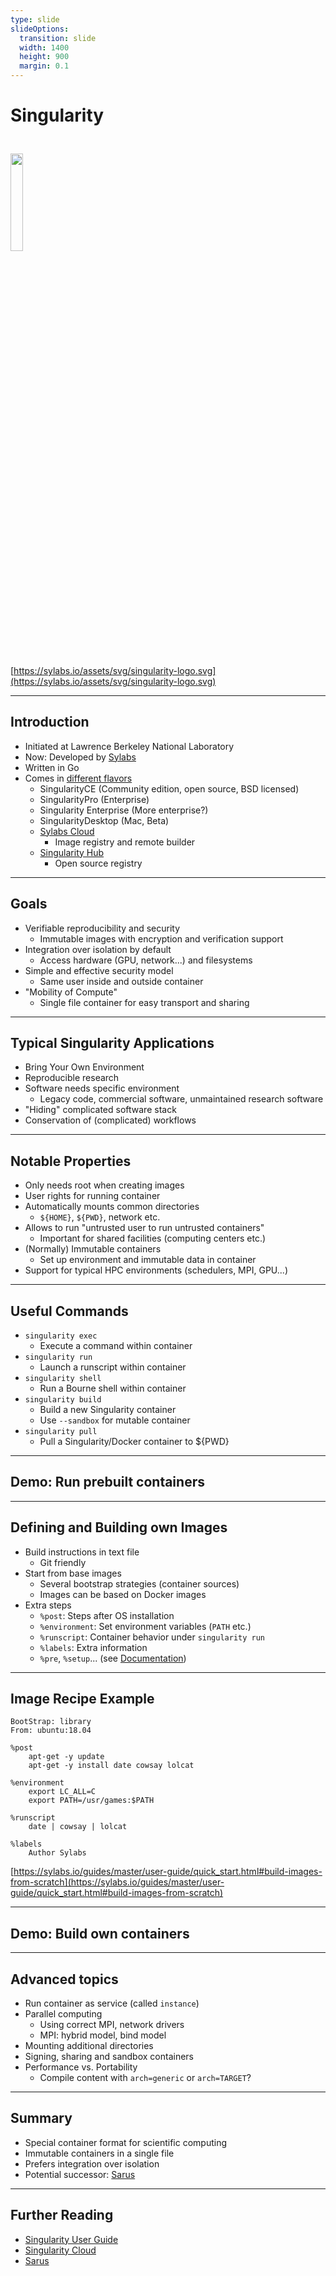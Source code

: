 ```yaml
---
type: slide
slideOptions:
  transition: slide
  width: 1400
  height: 900
  margin: 0.1
---
```


<style>
  .reveal strong {
  font-weight: bold;
    color: orange;
  }
  .reveal p {
    text-align: left;
  }
  .reveal section h1 {
    color: orange;
  }
  .reveal section h2 {
    color: orange;
  }
</style>

# Singularity

<img src="https://sylabs.io/assets/svg/singularity-logo.svg" width=20%; style="margin-left:auto; margin-right:auto; padding-top: 25px; padding-bottom: 25px">

[https://sylabs.io/assets/svg/singularity-logo.svg](https://sylabs.io/assets/svg/singularity-logo.svg)

---

## Introduction

- Initiated at Lawrence Berkeley National Laboratory
- Now: Developed by [Sylabs](https://sylabs.io)
- Written in  Go
- Comes in [different flavors](https://sylabs.io/singularity/)
  - SingularityCE (Community edition, open source, BSD licensed)
  - SingularityPro (Enterprise)
  - Singularity Enterprise (More enterprise?)
  - SingularityDesktop (Mac, Beta)
  - [Sylabs Cloud](https://cloud.sylabs.io/library)
    - Image registry and remote builder
  - [Singularity Hub](https://singularityhub.github.io)
    - Open source registry

---

## Goals

- Verifiable reproducibility and security
  - Immutable images with encryption and verification support
- Integration over isolation by default
  - Access hardware (GPU, network...) and filesystems
- Simple and effective security model
  - Same user inside and outside container
- "Mobility of Compute"
  - Single file container for easy transport and sharing

---

## Typical Singularity Applications

- Bring Your Own Environment
- Reproducible research
- Software needs specific environment
  - Legacy code, commercial software, unmaintained research software
- "Hiding" complicated software stack
- Conservation of (complicated) workflows

---

## Notable Properties

- Only needs root when creating images
- User rights for running container
- Automatically mounts common directories
  - `${HOME}`, `${PWD}`, network etc.
- Allows to run "untrusted user to run untrusted containers"
  - Important for shared facilities (computing centers etc.)
- (Normally) Immutable containers
  - Set up environment and immutable data in container
- Support for typical HPC environments (schedulers, MPI, GPU...)

---

## Useful Commands

- `singularity exec`
  - Execute a command within container
- `singularity run`
  - Launch a runscript within container
- `singularity shell`
  - Run a Bourne shell within container
- `singularity build`
  - Build a new Singularity container
  - Use `--sandbox` for mutable container
- `singularity pull`
  - Pull a Singularity/Docker container to ${PWD}

---

## Demo: Run prebuilt containers

---

## Defining and Building own Images

- Build instructions in text file
  - Git friendly
- Start from base images
  - Several bootstrap strategies (container sources)
  - Images can be based on Docker images
- Extra steps
  - `%post`: Steps after OS installation
  - `%environment`: Set environment variables (`PATH` etc.)
  - `%runscript`: Container behavior under `singularity run`
  - `%labels`: Extra information
  - `%pre`, `%setup`... (see [Documentation](https://sylabs.io/guides/master/user-guide/definition_files.html#sections))

---

## Image Recipe Example

```Singularity
BootStrap: library
From: ubuntu:18.04

%post
    apt-get -y update
    apt-get -y install date cowsay lolcat

%environment
    export LC_ALL=C
    export PATH=/usr/games:$PATH

%runscript
    date | cowsay | lolcat

%labels
    Author Sylabs
```

[https://sylabs.io/guides/master/user-guide/quick_start.html#build-images-from-scratch](https://sylabs.io/guides/master/user-guide/quick_start.html#build-images-from-scratch)

---

## Demo: Build own containers

---

## Advanced topics

- Run container as service (called `instance`)
- Parallel computing
  - Using correct MPI, network drivers
  - MPI: hybrid model, bind model
- Mounting additional directories
- Signing, sharing and sandbox containers
- Performance vs. Portability
  - Compile content with `arch=generic` or `arch=TARGET`?

---

## Summary

- Special container format for scientific computing
- Immutable containers in a single file
- Prefers integration over isolation
- Potential successor: [Sarus](https://user.cscs.ch/tools/containers/sarus/)

---

## Further Reading

- [Singularity User Guide](https://sylabs.io/guides/master/user-guide)
- [Singularity Cloud](https://cloud.sylabs.io/library)
- [Sarus](https://user.cscs.ch/tools/containers/sarus/)